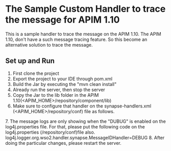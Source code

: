 # The Sample Custom Handler to trace the message for APIM 1.10
This is a sample handler to trace the message on the APIM 1.10. The APIM 1.10, don't have a such message tracing feature. So this become an alternative solution to trace the message.

## Set up and Run

1. First clone the project
2. Export the project to your IDE through pom.xml
3. Build the Jar by executing the "mvn clean install"
4. Already run the server, then stop the server
5. Copy the Jar to the lib folder in the APIM 1.10(<APIM_HOME>/repository/component/lib)
6. Make sure to configure that handler on the synapse-handlers.xml (<APIM_HOME>/repository/conf) file as follows.
<handler name="MessageIDHandler" class="org.wso2.handler.synapse.MessageIDHandler"/>
7. The message logs are only showing when the "DUBUG" is enabled on the log4j.properties file. For that, please put the following code on the log4j.properties (<APIM_HOME>/repository/conf)file also.
log4j.logger.org.wso2.handler.synapse.MessageIDHandler=DEBUG
8. After doing the particular changes, please restart the server. 
